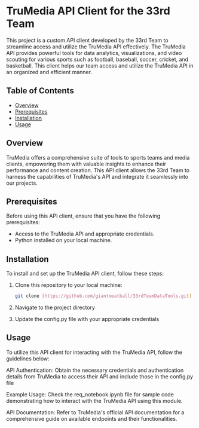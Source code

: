 # TruMedia API Client for the 33rd Team

This project is a custom API client developed by the 33rd Team to streamline access and utilize the TruMedia API effectively. The TruMedia API provides powerful tools for data analytics, visualizations, and video scouting for various sports such as football, baseball, soccer, cricket, and basketball. This client helps our team access and utilize the TruMedia API in an organized and efficient manner.

## Table of Contents

- [Overview](#overview)
- [Prerequisites](#prerequisites)
- [Installation](#installation)
- [Usage](#usage)

## Overview

TruMedia offers a comprehensive suite of tools to sports teams and media clients, empowering them with valuable insights to enhance their performance and content creation. This API client allows the 33rd Team to harness the capabilities of TruMedia's API and integrate it seamlessly into our projects.

## Prerequisites

Before using this API client, ensure that you have the following prerequisites:

- Access to the TruMedia API and appropriate credentials.
- Python installed on your local machine.

## Installation

To install and set up the TruMedia API client, follow these steps:

1. Clone this repository to your local machine:

   ```bash
   git clone [https://github.com/giantmeatball/33rdTeamDataTools.git]

2. Navigate to the project directory
3. Update the config.py file with your appropriate credentials

## Usage
To utilize this API client for interacting with the TruMedia API, follow the guidelines below:

API Authentication: Obtain the necessary credentials and authentication details from TruMedia to access their API and include those in the config.py file

Example Usage: Check the req_notebook.ipynb file for sample code demonstrating how to interact with the TruMedia API using this module.

API Documentation: Refer to TruMedia's official API documentation for a comprehensive guide on available endpoints and their functionalities.



